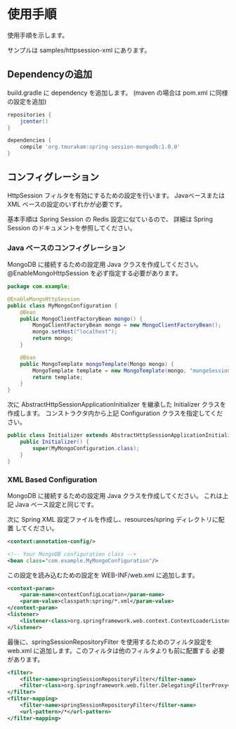 使用手順
========

使用手順を示します。

サンプルは samples/httpsession-xml にあります。

Dependencyの追加
----------------

build.gradle に dependency を追加します。
(maven の場合は pom.xml に同様の設定を追加)

```groovy
repositories {
    jcenter()
}

dependencies {
    compile 'org.tmurakam:spring-session-mongodb:1.0.0'
}
```

コンフィグレーション
--------------------

HttpSession フィルタを有効にするための設定を行います。
Javaベースまたは XML ベースの設定のいずれかが必要です。

基本手順は Spring Session の Redis 設定に似ているので、
詳細は Spring Session のドキュメントを参照してください。

### Java ベースのコンフィグレーション

MongoDB に接続するための設定用 Java クラスを作成してください。
@EnableMongoHttpSession を必ず指定する必要があります。

```java
package com.example;

@EnableMongoHttpSession
public class MyMongoConfiguration {
    @Bean
    public MongoClientFactoryBean mongo() {
        MongoClientFactoryBean mongo = new MongoClientFactoryBean();
        mongo.setHost("localhost");
        return mongo;
    }

    @Bean
    public MongoTemplate mongoTemplate(Mongo mongo) {
        MongoTemplate template = new MongoTemplate(mongo, "mongoSession");
        return template;
    }
}
```

次に AbstractHttpSessionApplicationInitializer を継承した
Initializer クラスを作成します。
コンストラクタ内から上記 Configuration クラスを指定してください。

```java
public class Initializer extends AbstractHttpSessionApplicationInitializer {
    public Initializer() {
        super(MyMongoConfiguration.class);
    }
}
```

### XML Based Configuration

MongoDB に接続するための設定用 Java クラスを作成してください。
これは上記 Java ベース設定と同じです。

次に Spring XML 設定ファイルを作成し、resources/spring ディレクトリに配置
してください。

```xml
<context:annotation-config/>

<!-- Your MongoDB configuration class -->
<bean class="com.example.MyMongoConfiguration"/>
```

この設定を読み込むための設定を WEB-INF/web.xml に追加します。

```xml
<context-param>
    <param-name>contextConfigLocation</param-name>
    <param-value>classpath:spring/*.xml</param-value>
</context-param>
<listener>
    <listener-class>org.springframework.web.context.ContextLoaderListener</listener-class>
</listener>    
```

最後に、springSessionRepositoryFilter を使用するためのフィルタ設定を
web.xml に追加します。このフィルタは他のフィルタよりも前に配置する
必要があります。

```xml
<filter>
    <filter-name>springSessionRepositoryFilter</filter-name>
    <filter-class>org.springframework.web.filter.DelegatingFilterProxy</filter-class>
</filter>
<filter-mapping>
    <filter-name>springSessionRepositoryFilter</filter-name>
    <url-pattern>/*</url-pattern>
</filter-mapping>
```


                      

 
